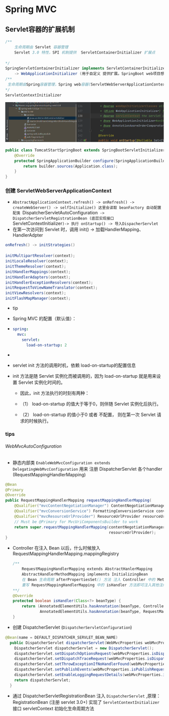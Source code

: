 # Spring MVC

## Servlet容器的扩展机制

```java
/**
	生命周期由 Servlet 容器管理
	Servlet 3.0 特性，SPI 机制提供  ServletContainerInitializer 扩展点
	
*/
SpringServletContainerInitializer implements ServletContainerInitializer
    -> WebApplicationInitializer (用于自定义 提供扩展。SpringBoot web项目想要以 war 包方式部署需要用到这个机制、SpringBootServletInitializer)
/**
 生命周期由Spring容器管理，Spring web容器(ServletWebServerApplicationContext)管理，
*/
ServletContextInitializer

```

![image-20221211135720576](imgs\serveltContextInitializer.png)

```java
public class TomcatStartSpringBoot extends SpringBootServletInitializer {
    @Override
    protected SpringApplicationBuilder configure(SpringApplicationBuilder builder) {
        return builder.sources(Application.class);
    }
}
```

### 创建 ServletWebServerApplicationContext 

* `AbstractApplicationContext.refresh() -> onRefresh() -> createWebServer() -> selfInitialize() 这里会读取 beanFactory 自动配置配类 `DispatcherServletAutoConfiguration` -> DispatcherServletRegistrationBean (底层实现接口`ServletContextInitializer`)-> 执行 onStartup() -> 导入DispacherServlet`
* 在第一次访问到 Servlet 时，调用 init() -> 加载HandlerMapping、HandlerAdpter
```java
onRefresh() -> initStrategies()

initMultipartResolver(context);
initLocaleResolver(context);
initThemeResolver(context);
initHandlerMappings(context);
initHandlerAdapters(context);
initHandlerExceptionResolvers(context);
initRequestToViewNameTranslator(context);
initViewResolvers(context);
initFlashMapManager(context);

```

* tip

* Spring MVC 的配置（默认值）：

* ```yml
  spring:
    mvc:
      servlet:
        load-on-startup: 2
  ```

* 

* servlet init 方法的调用时机，依赖 load-on-startup的配置信息

* init 方法是随 Servlet 实例化而被调用的，因为 load-on-startup 就是用来设置 Servlet 实例化时间的。

  * 因此，init 方法执行的时刻有两种：

  * （1） load-on-startup 的值大于等于0，则伴随 Servlet 实例化后执行。

  * （2） load-on-startup 的值小于0 或者 不配置， 则在第一次 Servlet 请求的时候执行。

### tips

###### WebMvcAutoConfiguration

* 静态内部类 `EnableWebMvcConfiguration extends DelegatingWebMvcConfiguration` 用来 注册 DispatcherServlet 各个handler (RequestMappingHandlerMapping)
```java
@Bean
@Primary
@Override
public RequestMappingHandlerMapping requestMappingHandlerMapping(
    @Qualifier("mvcContentNegotiationManager") ContentNegotiationManager contentNegotiationManager,
    @Qualifier("mvcConversionService") FormattingConversionService conversionService,
    @Qualifier("mvcResourceUrlProvider") ResourceUrlProvider resourceUrlProvider) {
    // Must be @Primary for MvcUriComponentsBuilder to work
    return super.requestMappingHandlerMapping(contentNegotiationManager, conversionService,
                                              resourceUrlProvider);
}
```

* Controller 在注入 Bean 以后，什么时候放入 RequestMappingHandlerMapping.mappingRegistry 

  ```java
  /**
      RequestMappingHandlerMapping extends AbstractHanlerMapping 
      AbstractHandlerMethodMapping implements InitializingBean
      在 Bean 生命周期 afterPropertiesSet() 方法 注入 Controller 中的 Method
      重写 RequestMappingHandlerMapping 中的 isHandler 方法即可注入其他注解或者类型的Bean
  **/
  @Override
  protected boolean isHandler(Class<?> beanType) {
      return (AnnotatedElementUtils.hasAnnotation(beanType, Controller.class) ||
              AnnotatedElementUtils.hasAnnotation(beanType, RequestMapping.class));
  }
  ```

  

* 创建 DispatcherServlet (`DispatcherServletConfiguration`)
```java
@Bean(name = DEFAULT_DISPATCHER_SERVLET_BEAN_NAME)
  public DispatcherServlet dispatcherServlet(WebMvcProperties webMvcProperties) {
    DispatcherServlet dispatcherServlet = new DispatcherServlet();
    dispatcherServlet.setDispatchOptionsRequest(webMvcProperties.isDispatchOptionsRequest());
    dispatcherServlet.setDispatchTraceRequest(webMvcProperties.isDispatchTraceRequest());
    dispatcherServlet.setThrowExceptionIfNoHandlerFound(webMvcProperties.isThrowExceptionIfNoHandlerFound());
    dispatcherServlet.setPublishEvents(webMvcProperties.isPublishRequestHandledEvents());
    dispatcherServlet.setEnableLoggingRequestDetails(webMvcProperties.isLogRequestDetails());
    return dispatcherServlet;
  }

```

* 通过 DispatcherServletRegistrationBean 注入 `DispatcherServlet` ,原理： RegistrationBean (注册 servlet 3.0+) 实现了 `ServletContextInitializer` 接口 servletContext 初始化生命周期方法
